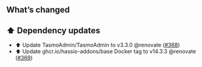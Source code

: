 ## What’s changed

## ⬆️ Dependency updates

- ⬆️ Update TasmoAdmin/TasmoAdmin to v3.3.0 @renovate ([#368](https://github.com/hassio-addons/addon-tasmoadmin/pull/368))
- ⬆️ Update ghcr.io/hassio-addons/base Docker tag to v14.3.3 @renovate ([#369](https://github.com/hassio-addons/addon-tasmoadmin/pull/369))
